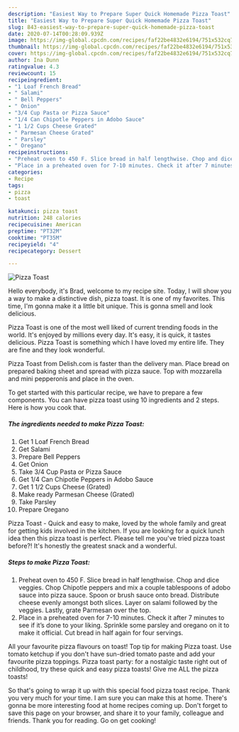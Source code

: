 ```yaml
---
description: "Easiest Way to Prepare Super Quick Homemade Pizza Toast"
title: "Easiest Way to Prepare Super Quick Homemade Pizza Toast"
slug: 843-easiest-way-to-prepare-super-quick-homemade-pizza-toast
date: 2020-07-14T00:28:09.939Z
image: https://img-global.cpcdn.com/recipes/faf22be4832e6194/751x532cq70/pizza-toast-recipe-main-photo.jpg
thumbnail: https://img-global.cpcdn.com/recipes/faf22be4832e6194/751x532cq70/pizza-toast-recipe-main-photo.jpg
cover: https://img-global.cpcdn.com/recipes/faf22be4832e6194/751x532cq70/pizza-toast-recipe-main-photo.jpg
author: Ina Dunn
ratingvalue: 4.3
reviewcount: 15
recipeingredient:
- "1 Loaf French Bread"
- " Salami"
- " Bell Peppers"
- " Onion"
- "3/4 Cup Pasta or Pizza Sauce"
- "1/4 Can Chipotle Peppers in Adobo Sauce"
- "1 1/2 Cups Cheese Grated"
- " Parmesan Cheese Grated"
- " Parsley"
- " Oregano"
recipeinstructions:
- "Preheat oven to 450 F. Slice bread in half lengthwise. Chop and dice veggies. Chop Chipotle peppers and mix a couple tablespoons of adobo sauce into pizza sauce. Spoon or brush sauce onto bread. Distribute cheese evenly amongst both slices. Layer on salami followed by the veggies. Lastly, grate Parmesan over the top."
- "Place in a preheated oven for 7-10 minutes. Check it after 7 minutes to see if it’s done to your liking. Sprinkle some parsley and oregano on it to make it official. Cut bread in half again for four servings."
categories:
- Recipe
tags:
- pizza
- toast

katakunci: pizza toast 
nutrition: 248 calories
recipecuisine: American
preptime: "PT32M"
cooktime: "PT35M"
recipeyield: "4"
recipecategory: Dessert

---
```



![Pizza Toast](https://img-global.cpcdn.com/recipes/faf22be4832e6194/751x532cq70/pizza-toast-recipe-main-photo.jpg)

Hello everybody, it's Brad, welcome to my recipe site. Today, I will show you a way to make a distinctive dish, pizza toast. It is one of my favorites. This time, I'm gonna make it a little bit unique. This is gonna smell and look delicious.

Pizza Toast is one of the most well liked of current trending foods in the world. It's enjoyed by millions every day. It's easy, it is quick, it tastes delicious. Pizza Toast is something which I have loved my entire life. They are fine and they look wonderful.

Pizza Toast from Delish.com is faster than the delivery man. Place bread on prepared baking sheet and spread with pizza sauce. Top with mozzarella and mini pepperonis and place in the oven.


To get started with this particular recipe, we have to prepare a few components. You can have pizza toast using 10 ingredients and 2 steps. Here is how you cook that.

<!--inarticleads1-->

##### The ingredients needed to make Pizza Toast:

1. Get 1 Loaf French Bread
1. Get  Salami
1. Prepare  Bell Peppers
1. Get  Onion
1. Take 3/4 Cup Pasta or Pizza Sauce
1. Get 1/4 Can Chipotle Peppers in Adobo Sauce
1. Get 1 1/2 Cups Cheese (Grated)
1. Make ready  Parmesan Cheese (Grated)
1. Take  Parsley
1. Prepare  Oregano


Pizza Toast - Quick and easy to make, loved by the whole family and great for getting kids involved in the kitchen. If you are looking for a quick lunch idea then this pizza toast is perfect. Please tell me you&#39;ve tried pizza toast before?! It&#39;s honestly the greatest snack and a wonderful. 

<!--inarticleads2-->

##### Steps to make Pizza Toast:

1. Preheat oven to 450 F. Slice bread in half lengthwise. Chop and dice veggies. Chop Chipotle peppers and mix a couple tablespoons of adobo sauce into pizza sauce. Spoon or brush sauce onto bread. Distribute cheese evenly amongst both slices. Layer on salami followed by the veggies. Lastly, grate Parmesan over the top.
1. Place in a preheated oven for 7-10 minutes. Check it after 7 minutes to see if it’s done to your liking. Sprinkle some parsley and oregano on it to make it official. Cut bread in half again for four servings.


All your favourite pizza flavours on toast! Top tip for making Pizza toast. Use tomato ketchup if you don&#39;t have sun-dried tomato paste and add your favourite pizza toppings. Pizza toast party: for a nostalgic taste right out of childhood, try these quick and easy pizza toasts! Give me ALL the pizza toasts! 

So that's going to wrap it up with this special food pizza toast recipe. Thank you very much for your time. I am sure you can make this at home. There's gonna be more interesting food at home recipes coming up. Don't forget to save this page on your browser, and share it to your family, colleague and friends. Thank you for reading. Go on get cooking!
